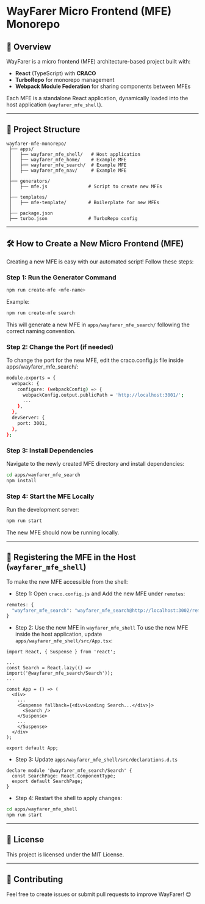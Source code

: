 # WayFarer Micro Frontend (MFE) Monorepo

## 🚀 Overview

WayFarer is a micro frontend (MFE) architecture-based project built with:

- **React** (TypeScript) with **CRACO**
- **TurboRepo** for monorepo management
- **Webpack Module Federation** for sharing components between MFEs

Each MFE is a standalone React application, dynamically loaded into the host application (`wayfarer_mfe_shell`).

---

## 📂 Project Structure

```
wayfarer-mfe-monorepo/
 ├── apps/
 │   ├── wayfarer_mfe_shell/   # Host application
 │   ├── wayfarer_mfe_home/    # Example MFE
 │   ├── wayfarer_mfe_search/  # Example MFE
 │   ├── wayfarer_mfe_nav/     # Example MFE
 │
 ├── generators/
 │   ├── mfe.js               # Script to create new MFEs
 │
 ├── templates/
 │   ├── mfe-template/        # Boilerplate for new MFEs
 │
 ├── package.json
 ├── turbo.json               # TurboRepo config
```

---

## 🛠️ How to Create a New Micro Frontend (MFE)

Creating a new MFE is easy with our automated script! Follow these steps:

### **Step 1: Run the Generator Command**

```sh
npm run create-mfe <mfe-name>
```

Example:

```sh
npm run create-mfe search
```

This will generate a new MFE in `apps/wayfarer_mfe_search/` following the correct naming convention.

### **Step 2: Change the Port (if needed)**

To change the port for the new MFE, edit the craco.config.js file inside apps/wayfarer_mfe_search/:

```sh
module.exports = {
  webpack: {
    configure: (webpackConfig) => {
      webpackConfig.output.publicPath = 'http://localhost:3001/';
      ...
    },
  },
  devServer: {
    port: 3001,
  },
};

```

### **Step 3: Install Dependencies**

Navigate to the newly created MFE directory and install dependencies:

```sh
cd apps/wayfarer_mfe_search
npm install
```

### **Step 4: Start the MFE Locally**

Run the development server:

```sh
npm run start
```

The new MFE should now be running locally.

---

## 🔗 Registering the MFE in the Host (`wayfarer_mfe_shell`)

To make the new MFE accessible from the shell:

- Step 1: Open `craco.config.js` and Add the new MFE under `remotes`:

```js
remotes: {
  "wayfarer_mfe_search": "wayfarer_mfe_search@http://localhost:3002/remoteEntry.js"
}
```

- Step 2: Use the new MFE in `wayfarer_mfe_shell`
  To use the new MFE inside the host application, update `apps/wayfarer_mfe_shell/src/App.tsx`:

```tsx
import React, { Suspense } from 'react';

...
const Search = React.lazy(() => import('@wayfarer_mfe_search/Search'));
...

const App = () => (
  <div>
    ...
    <Suspense fallback={<div>Loading Search...</div>}>
      <Search />
    </Suspense>
    ...
    </Suspense>
  </div>
);

export default App;
```

- Step 3: Update `apps/wayfarer_mfe_shell/src/declarations.d.ts`

```tsx
declare module '@wayfarer_mfe_search/Search' {
  const SearchPage: React.ComponentType;
  export default SearchPage;
}
```

- Step 4: Restart the shell to apply changes:

```sh
cd apps/wayfarer_mfe_shell
npm run start
```

---

## 📜 License

This project is licensed under the MIT License.

---

## 🤝 Contributing

Feel free to create issues or submit pull requests to improve WayFarer! 😊
